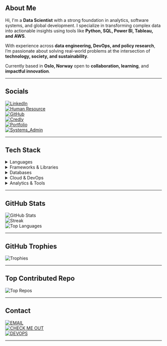 ## About Me

Hi, I'm a **Data Scientist** with a strong foundation in analytics, software systems, and global development. I specialize in transforming complex data into actionable insights using tools like **Python, SQL, Power BI, Tableau, and AWS**.

With experience across **data engineering, DevOps, and policy research**, I’m passionate about solving real-world problems at the intersection of **technology, society, and sustainability**.

Currently based in **Oslo, Norway** open to **collaboration, learning**, and **impactful innovation**.

---

## Socials

[![LinkedIn](https://img.shields.io/badge/LinkedIn-000000?style=for-the-badge&logo=linkedin&logoColor=white)](https://www.linkedin.com/in/joshua-agyekum/)  
[![Human Resource](https://img.shields.io/badge/Human_Resource-000000?style=for-the-badge&logo=Human_Resource&logoColor=white)](https://kofijoo.github.io/joshua.github.io/)  
[![GitHub](https://img.shields.io/badge/GitHub-000000?style=for-the-badge&logo=github&logoColor=white)](https://github.com/Kofijoo)  
[![Credly](https://img.shields.io/badge/Credly-000000?style=for-the-badge&logo=Credly&logoColor=white)](https://www.credly.com/users/joshua-agyekum.7b55a7d0)  
[![Portfolio](https://img.shields.io/badge/Portfolio-000000?style=for-the-badge&logo=Portfolio&logoColor=white)](https://kofijoo.github.io/)  
[![Systems_Admin](https://img.shields.io/badge/Systems_Admin-000000?style=for-the-badge&logo=Systems_Admin&logoColor=white)](https://kofijoo.github.io/myresume.github.io/)

---

## Tech Stack

<details>
<summary>Languages</summary>

![Python](https://img.shields.io/badge/Python-000000?style=for-the-badge&logo=python&logoColor=white)  
![JavaScript](https://img.shields.io/badge/JavaScript-000000?style=for-the-badge&logo=javascript&logoColor=white)  
![Java](https://img.shields.io/badge/Java-000000?style=for-the-badge&logo=java&logoColor=white)  
![R](https://img.shields.io/badge/R-000000?style=for-the-badge&logo=r&logoColor=white)  
![C++](https://img.shields.io/badge/C++-000000?style=for-the-badge&logo=c%2B%2B&logoColor=white)

</details>

<details>
<summary>Frameworks & Libraries</summary>

![React](https://img.shields.io/badge/React-000000?style=for-the-badge&logo=react&logoColor=white)  
![Flask](https://img.shields.io/badge/Flask-000000?style=for-the-badge&logo=flask&logoColor=white)  
![Laravel](https://img.shields.io/badge/Laravel-000000?style=for-the-badge&logo=laravel&logoColor=white)  
![Node.js](https://img.shields.io/badge/Node.js-000000?style=for-the-badge&logo=node.js&logoColor=white)

</details>

<details>
<summary>Databases</summary>

![PostgreSQL](https://img.shields.io/badge/PostgreSQL-000000?style=for-the-badge&logo=postgresql&logoColor=white)  
![MongoDB](https://img.shields.io/badge/MongoDB-000000?style=for-the-badge&logo=mongodb&logoColor=white)  
![MySQL](https://img.shields.io/badge/MySQL-000000?style=for-the-badge&logo=mysql&logoColor=white)

</details>

<details>
<summary>Cloud & DevOps</summary>

![AWS](https://img.shields.io/badge/AWS-000000?style=for-the-badge&logo=amazon-aws&logoColor=white)  
![Azure](https://img.shields.io/badge/Azure-000000?style=for-the-badge&logo=microsoftazure&logoColor=white)  
![Docker](https://img.shields.io/badge/Docker-000000?style=for-the-badge&logo=docker&logoColor=white)  
![GitHub Actions](https://img.shields.io/badge/GitHub%20Actions-000000?style=for-the-badge&logo=githubactions&logoColor=white)

</details>

<details>
<summary>Analytics & Tools</summary>

![Power BI](https://img.shields.io/badge/Power_BI-000000?style=for-the-badge&logo=powerbi&logoColor=white)  
![Tableau](https://img.shields.io/badge/Tableau-000000?style=for-the-badge&logo=tableau&logoColor=white)  
![Figma](https://img.shields.io/badge/Figma-000000?style=for-the-badge&logo=figma&logoColor=white)

</details>

---

## GitHub Stats

![GitHub Stats](https://github-readme-stats.vercel.app/api?username=Kofijoo&theme=dark&hide_border=false&include_all_commits=false&count_private=false)  
![Streak](https://nirzak-streak-stats.vercel.app/?user=Kofijoo&theme=dark&hide_border=false)  
![Top Languages](https://github-readme-stats.vercel.app/api/top-langs/?username=Kofijoo&theme=dark&hide_border=false&layout=compact)

---

## GitHub Trophies

![Trophies](https://github-profile-trophy.vercel.app/?username=Kofijoo&theme=radical&no-frame=false&no-bg=false&margin-w=4)

---

## Top Contributed Repo

![Top Repos](https://github-contributor-stats.vercel.app/api?username=Kofijoo&limit=5&theme=dark&combine_all_yearly_contributions=true)

---

## Contact

[![EMAIL](https://img.shields.io/badge/Email-000000?style=for-the-badge&logo=gmail&logoColor=white)](mailto:joshuaagyekum21@gmail.com)  
[![CHECK ME OUT](https://img.shields.io/badge/Check_Me_Out-000000?style=for-the-badge&logo=buy-me-a-coffee&logoColor=white)](https://kofijoo.github.io)  
[![DEVOPS](https://img.shields.io/badge/DEVOPS-000000?style=for-the-badge&logo=DEVOPS&logoColor=white)](https://kofijoo.github.io/joshua.github.io)

---
